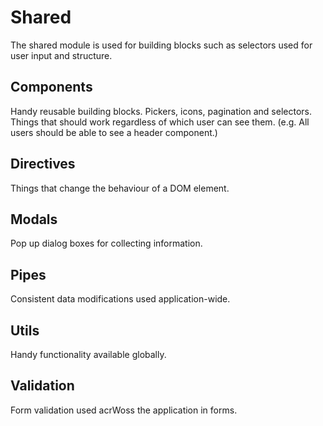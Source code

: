 # Shared

The shared module is used for building blocks such as selectors used for user input and structure.

## Components

Handy reusable building blocks. Pickers, icons, pagination and selectors. Things that should work regardless of which user can see them. (e.g. All users should be able to see a header component.)

## Directives

Things that change the behaviour of a DOM element.

## Modals

Pop up dialog boxes for collecting information.

## Pipes

Consistent data modifications used application-wide.

## Utils

Handy functionality available globally.

## Validation

Form validation used acrWoss the application in forms.
